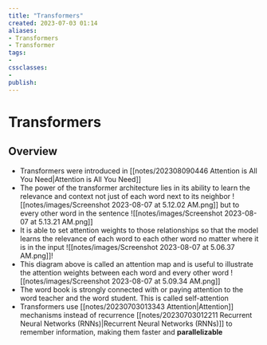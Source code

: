 ```yaml
---
title: "Transformers"
created: 2023-07-03 01:14
aliases: 
- Transformers
- Transformer
tags:
- 
cssclasses:
- 
publish:
---
```


<!-- 
tags: 
-->

<!--internal
parent:: [[]]
child:: [[]]
related:: [[]]
-->

<!--external
- [ ] [Assembly AI](https://www.youtube.com/@AssemblyAI)'s [Transformers for Beginners](https://www.youtube.com/watch?v=_UVfwBqcnbM)
-->

# Transformers

## Overview

- Transformers were introduced in [[notes/202308090446 Attention is All You Need|Attention is All You Need]]
- The power of the transformer architecture lies in its ability to learn the relevance and context not just of each word next to its neighbor ![[notes/images/Screenshot 2023-08-07 at 5.12.02 AM.png]] but to every other word in the sentence ![[notes/images/Screenshot 2023-08-07 at 5.13.21 AM.png]]
- It is able to set attention weights to those relationships so that the model learns the relevance of each word to each other word no matter where it is in the input ![[notes/images/Screenshot 2023-08-07 at 5.06.37 AM.png]]!
- This diagram above is called an attention map and is useful to illustrate the attention weights between each word and every other word ![[notes/images/Screenshot 2023-08-07 at 5.09.34 AM.png]]
- The word book is strongly connected with or paying attention to the word teacher and the word student. This is called self-attention
- Transformers use [[notes/20230703013343 Attention|Attention]] mechanisms instead of recurrence [[notes/20230703012211 Recurrent Neural Networks (RNNs)|Recurrent Neural Networks (RNNs)]] to remember information, making them faster and **parallelizable**
